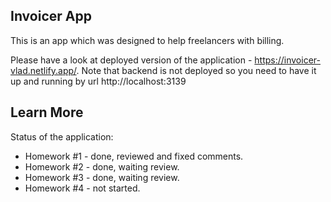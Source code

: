 ## Invoicer App

This is an app which was designed to help freelancers with billing.

Please have a look at deployed version of the application - https://invoicer-vlad.netlify.app/.
Note that backend is not deployed so you need to have it up and running by url http://localhost:3139

## Learn More

Status of the application:

- Homework #1 - done, reviewed and fixed comments.
- Homework #2 - done, waiting review.
- Homework #3 - done, waiting review.
- Homework #4 - not started.
